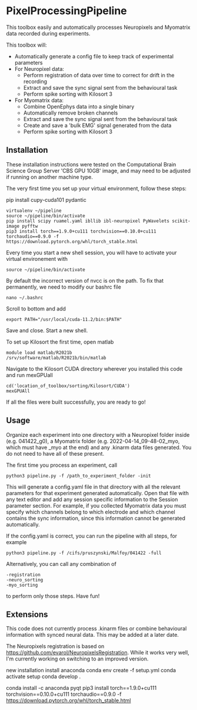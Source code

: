 # PixelProcessingPipeline
This toolbox easily and automatically processes Neuropixels and Myomatrix data recorded during experiments.

This toolbox will:
- Automatically generate a config file to keep track of experimental parameters
- For Neuropixel data:
  - Perform registration of data over time to correct for drift in the recording
  - Extract and save the sync signal sent from the behavioural task
  - Perform spike sorting with Kilosort 3
- For Myomatrix data:
  - Combine OpenEphys data into a single binary
  - Automatically remove broken channels
  - Extract and save the sync signal sent from the behavioural task
  - Create and save a 'bulk EMG' signal generated from the data
  - Perform spike sorting with Kilosort 3

## Installation

These installation instructions were tested on the Computational Brain Science Group Server 'CBS GPU 10GB' image, and may need to be adjusted if running on another machine type.

The very first time you set up your virtual environment, follow these steps:

pip install cupy-cuda101 pydantic

    virtualenv ~/pipeline
    source ~/pipeline/bin/activate
    pip install scipy ruamel.yaml ibllib ibl-neuropixel PyWavelets scikit-image pyfftw
    pip3 install torch==1.9.0+cu111 torchvision==0.10.0+cu111 torchaudio==0.9.0 -f https://download.pytorch.org/whl/torch_stable.html

Every time you start a new shell session, you will have to activate your virtual environement with

    source ~/pipeline/bin/activate
    
By default the incorrect version of nvcc is on the path. To fix that permanently, we need to modify our bashrc file

    nano ~/.bashrc

Scroll to bottom and add

    export PATH="/usr/local/cuda-11.2/bin:$PATH"

Save and close. Start a new shell.

To set up Kilosort the first time, open matlab

    module load matlab/R2021b
    /srv/software/matlab/R2021b/bin/matlab

Navigate to the Kilosort CUDA directory wherever you installed this code and run mexGPUall

    cd('location_of_toolbox/sorting/Kilosort/CUDA')
    mexGPUAll

If all the files were built successfully, you are ready to go!

## Usage

Organize each experiment into one directory with a Neuropixel folder inside (e.g. 041422_g0), a Myomatrix folder (e.g. 2022-04-14_09-48-02_myo, which must have _myo at the end) and any .kinarm data files generated. You do not need to have all of these present.

The first time you process an experiment, call

    python3 pipeline.py -f /path_to_experiment_folder -init

This will generate a config.yaml file in that directory with all the relevant parameters for that experiment generated automatically. Open that file with any text editor and add any session specific information to the Session parameter section. For example, if you collected Myomatrix data you must specify which channels belong to which electrode and which channel contains the sync information, since this information cannot be generated automatically.

If the config.yaml is correct, you can run the pipeline with all steps, for example

    python3 pipeline.py -f /cifs/pruszynski/Malfoy/041422 -full

Alternatively, you can call any combination of

    -registration
    -neuro_sorting
    -myo_sorting

to perform only those steps. Have fun!

## Extensions

This code does not currently process .kinarm files or combine behavioural information with synced neural data. This may be added at a later date.

The Neuropixels registration is based on https://github.com/evarol/NeuropixelsRegistration. While it works very well, I'm currently working on switching to an improved version.



new installation
install anaconda
conda env create -f setup.yml
conda activate setup
conda develop .

conda install -c anaconda pyqt
pip3 install torch==1.9.0+cu111 torchvision==0.10.0+cu111 torchaudio==0.9.0 -f https://download.pytorch.org/whl/torch_stable.html